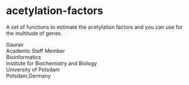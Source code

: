 # acetylation-factors

A set of functions to estimate the acetylation factors and you can use for the multitude of genes. 

Gaurav \
Academic Staff Member \
Bioinformatics \
Institute for Biochemistry and Biology \
University of Potsdam \
Potsdam,Germany 
